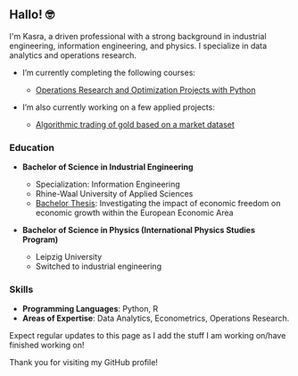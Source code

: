 ## Hallo! 🤓

I'm Kasra, a driven professional with a strong background in industrial engineering, information engineering, and physics. I specialize in data analytics and operations research.

- I’m currently completing the following courses:
  - [Operations Research and Optimization Projects with Python](https://www.udemy.com/course/operations-research-optimization-projects-with-python/)
  
- I’m also currently working on a few applied projects:
  - [Algorithmic trading of gold based on a market dataset](https://www.kaggle.com/datasets/khashayarahmadi/gold-price-in-iran-2013-2024)


### Education

- **Bachelor of Science in Industrial Engineering**
  - Specialization: Information Engineering
  - Rhine-Waal University of Applied Sciences
  - [Bachelor Thesis](https://github.com/Cosroe/Bachelor_Thesis): Investigating the impact of economic freedom on economic growth within the European Economic Area

- **Bachelor of Science in Physics (International Physics Studies Program)**
  - Leipzig University
  - Switched to industrial engineering


### Skills

- **Programming Languages**: Python, R
- **Areas of Expertise**: Data Analytics, Econometrics, Operations Research.

Expect regular updates to this page as I add the stuff I am working on/have finished working on!

Thank you for visiting my GitHub profile!
